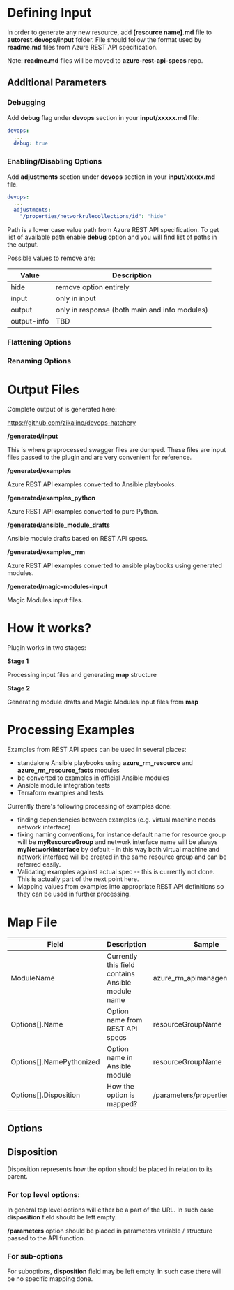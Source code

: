 # Defining Input

In order to generate any new resource, add **[resource name].md** file to **autorest.devops/input** folder.
File should follow the format used by **readme.md** files from Azure REST API specification.

Note: **readme.md** files will be moved to **azure-rest-api-specs** repo.

## Additional Parameters

### Debugging

Add **debug** flag under **devops** section in your **input/xxxxx.md** file:

``` yaml $(devops)
devops:
  ...
  debug: true
```

### Enabling/Disabling Options

Add **adjustments** section under **devops** section in your **input/xxxxx.md** file.

``` yaml $(devops)
devops:
  ...
  adjustments:
    "/properties/networkrulecollections/id": "hide"
```

Path is a lower case value path from Azure REST API specification.
To get list of available path enable **debug** option and you will find list of paths in the output.

Possible values to remove are:

|Value|Description|
|-----|-----------|
|hide|remove option entirely|
|input|only in input|
|output|only in response (both main and info modules)|
|output-info|TBD|

### Flattening Options
### Renaming Options



# Output Files

Complete output of is generated here:

https://github.com/zikalino/devops-hatchery

**/generated/input**

This is where preprocessed swagger files are dumped. These files are input files passed to the plugin and are very convenient for reference.

**/generated/examples**

Azure REST API examples converted to Ansible playbooks.

**/generated/examples_python**

Azure REST API examples converted to pure Python.

**/generated/ansible_module_drafts**

Ansible module drafts based on REST API specs.

**/generated/examples_rrm**

Azure REST API examples converted to ansible playbooks using generated modules.

**/generated/magic-modules-input**

Magic Modules input files.

# How it works?

Plugin works in two stages:

**Stage 1**

Processing input files and generating **map** structure

**Stage 2**

Generating module drafts and Magic Modules input files from **map**


# Processing Examples

Examples from REST API specs can be used in several places:
- standalone Ansible playbooks using **azure_rm_resource** and **azure_rm_resource_facts** modules
- be converted to examples in official Ansible modules
- Ansible module integration tests
- Terraform examples and tests

Currently there's following processing of examples done:

- finding dependencies between examples (e.g. virtual machine needs network interface)
- fixing naming conventions, for instance default name for resource group will be **myResourceGroup** and network interface name will be always **myNetworkInterface** by default - in this way both virtual machine and network interface will be created in the same resource group and can be referred easily.
- Validating examples against actual spec -- this is currently not done. This is actually part of the next point here.
- Mapping values from examples into appropriate REST API definitions so they can be used in further processing.

# Map File

|Field|Description|Sample|
|-----|-----------|------|
|ModuleName|Currently this field contains Ansible module name|azure_rm_apimanagementpolicy|
|Options[].Name|Option name from REST API specs|resourceGroupName|
|Options[].NamePythonized|Option name in Ansible module|resourceGroupName|
|Options[].Disposition|How the option is mapped?|/parameters/properties/value|


## Options


## Disposition

Disposition represents how the option should be placed in relation to its parent.

### For top level options:

In general top level options will either be a part of the URL.
In such case **disposition** field should be left empty.

**/parameters**
option should be placed in parameters variable / structure passed to the API function.

### For sub-options

For suboptions, **disposition** field may be left empty.
In such case there will be no specific mapping done.
